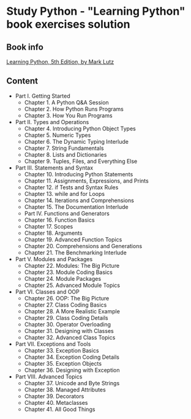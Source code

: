 # Study Python - "Learning Python" book exercises solution

## Book info
[Learning Python, 5th Edition, by Mark Lutz](https://www.amazon.com/Learning-Python-5th-Mark-Lutz/dp/1449355730)

## Content
* Part I. Getting Started
	* Chapter 1. A Python Q&A Session
	* Chapter 2. How Python Runs Programs
	* Chapter 3. How You Run Programs
* Part II. Types and Operations
	* Chapter 4. Introducing Python Object Types
	* Chapter 5. Numeric Types
	* Chapter 6. The Dynamic Typing Interlude
	* Chapter 7. String Fundamentals
	* Chapter 8. Lists and Dictionaries
	* Chapter 9. Tuples, Files, and Everything Else
* Part III. Statements and Syntax
	* Chapter 10. Introducing Python Statements
	* Chapter 11. Assignments, Expressions, and Prints
	* Chapter 12. if Tests and Syntax Rules
	* Chapter 13. while and for Loops
	* Chapter 14. Iterations and Comprehensions
	* Chapter 15. The Documentation Interlude
	* Part IV. Functions and Generators
	* Chapter 16. Function Basics
	* Chapter 17. Scopes
	* Chapter 18. Arguments
	* Chapter 19. Advanced Function Topics
	* Chapter 20. Comprehensions and Generations
	* Chapter 21. The Benchmarking Interlude
* Part V. Modules and Packages
	* Chapter 22. Modules: The Big Picture
	* Chapter 23. Module Coding Basics
	* Chapter 24. Module Packages
	* Chapter 25. Advanced Module Topics
* Part VI. Classes and OOP
	* Chapter 26. OOP: The Big Picture
	* Chapter 27. Class Coding Basics
	* Chapter 28. A More Realistic Example
	* Chapter 29. Class Coding Details
	* Chapter 30. Operator Overloading
	* Chapter 31. Designing with Classes
	* Chapter 32. Advanced Class Topics
* Part VII. Exceptions and Tools
	* Chapter 33. Exception Basics 
	* Chapter 34. Exception Coding Details 
	* Chapter 35. Exception Objects 
	* Chapter 36. Designing with Exception
* Part VIII. Advanced Topics
	* Chapter 37. Unicode and Byte Strings 
	* Chapter 38. Managed Attributes 
	* Chapter 39. Decorators
	* Chapter 40. Metaclasses 
	* Chapter 41. All Good Things